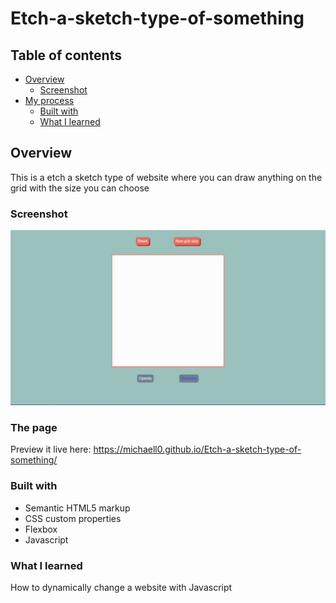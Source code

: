# Etch-a-sketch-type-of-something

## Table of contents

- [Overview](#overview)
  - [Screenshot](#screenshot)
- [My process](#my-process)
  - [Built with](#built-with)
  - [What I learned](#what-i-learned)


## Overview
This is a etch a sketch type of website where you can draw anything on the grid with the size you can choose

### Screenshot
![](image.png)

### The page
Preview it live here: https://michaell0.github.io/Etch-a-sketch-type-of-something/

### Built with

- Semantic HTML5 markup
- CSS custom properties
- Flexbox
- Javascript

### What I learned
How to dynamically change a website with Javascript


